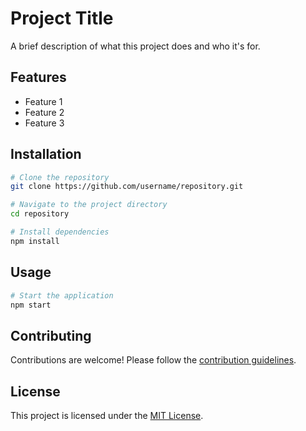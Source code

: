 # Project Title

A brief description of what this project does and who it's for.

## Features

- Feature 1
- Feature 2
- Feature 3

## Installation

```bash
# Clone the repository
git clone https://github.com/username/repository.git

# Navigate to the project directory
cd repository

# Install dependencies
npm install
```

## Usage

```bash
# Start the application
npm start
```

## Contributing

Contributions are welcome! Please follow the [contribution guidelines](CONTRIBUTING.md).

## License

This project is licensed under the [MIT License](LICENSE).
